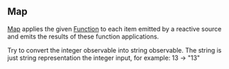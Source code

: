 ## Map

[Map](https://github.com/ReactiveX/RxJava/wiki/Transforming-Observables#map) applies the given [Function](http://reactivex.io/RxJava/3.x/javadoc/index.html?io/reactivex/rxjava3/functions/Function.html) to each item emitted by a reactive source 
and emits the results of these function applications.

Try to convert the integer observable into string observable. The string is just string representation the integer input, for example: 13 -> "13"
